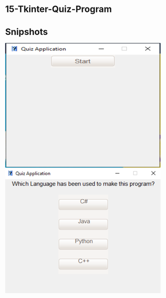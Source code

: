 # 15-Tkinter-Quiz-Program
# Snipshots
<img src="01.jpg" width="500" height="400">
<img src="02.jpg" width="500" height="400">
